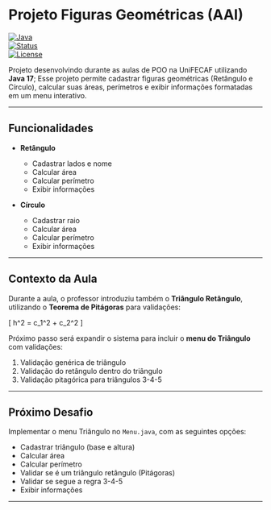 # Projeto Figuras Geométricas (AAI)

[![Java](https://img.shields.io/badge/Java-17-red?style=for-the-badge&logo=java)](https://www.oracle.com/java/technologies/javase/jdk17-archive-downloads.html)  
[![Status](https://img.shields.io/badge/Status-Em%20Desenvolvimento-blue?style=for-the-badge&logo=github)]()  
[![License](https://img.shields.io/badge/License-MIT-black?style=for-the-badge)]()  

Projeto desenvolvindo durante as aulas de POO na UniFECAF utilizando **Java 17**; Esse projeto permite cadastrar figuras geométricas (Retângulo e Círculo), calcular suas áreas, perímetros e exibir informações formatadas em um menu interativo.

---

## Funcionalidades

- **Retângulo**
  - Cadastrar lados e nome
  - Calcular área
  - Calcular perímetro
  - Exibir informações

- **Círculo**
  - Cadastrar raio
  - Calcular área
  - Calcular perímetro
  - Exibir informações

---

## Contexto da Aula

Durante a aula, o professor introduziu também o **Triângulo Retângulo**, utilizando o **Teorema de Pitágoras** para validações:

\[
h^2 = c_1^2 + c_2^2
\]

Próximo passo será expandir o sistema para incluir o **menu do Triângulo** com validações:

1. Validação genérica de triângulo  
2. Validação do retângulo dentro do triângulo  
3. Validação pitagórica para triângulos 3-4-5  

---

## Próximo Desafio

Implementar o menu Triângulo no `Menu.java`, com as seguintes opções:

- Cadastrar triângulo (base e altura)  
- Calcular área  
- Calcular perímetro  
- Validar se é um triângulo retângulo (Pitágoras)  
- Validar se segue a regra 3-4-5  
- Exibir informações  

---
